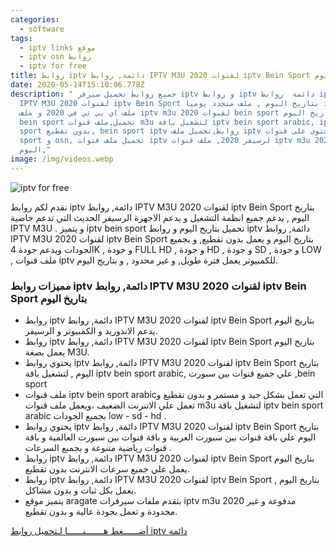 ```yaml
---
categories:
  - software
tags:
  - iptv links موقع
  - iptv osn روابط
  - iptv for free
title: روابط iptv دائمة, روابط IPTV M3U 2020 لقنوات iptv Bein Sport بتاريخ اليوم
date: 2020-05-14T15:10:06.778Z
description: " جميع روابط تحميل سيرفر iptv و روابط iptv دائمة  روابط iptv  روابط
  IPTV M3U 2020 لقنوات iptv Bein Sport بتاريخ اليوم , ملف متجدد يوميا iptv تحميل
  ملف اي بي تي في 2020 و ملف iptv m3u 2020 لقنوات bein sport بتاريخ اليوم iptv
  bein sport تحميل,ملف قنوات m3u لتشغيل باقة iptv bein sport arabic, iptv bein
  sport بدون تقطيع, bein sport iptv روابط,تحميل ملف iptv يحتوى على قنوات bein
  sport و osn, تحميل ملف قنوات iptv لرسيفر 2020, ملف قنوات iptv m3u 2020 بتاريخ
  اليوم,"
image: /img/videos.webp
---
```

  
<img src="https://1.bp.blogspot.com/-_ji2esNMrds/XVbDTAgYLzI/AAAAAAAABww/kq9wbRC3sUU4KqXSBXy6vO4Jh49hBp_FACPcBGAYYCw/s1600/%25D9%25A2%25D9%25A0%25D9%25A1%25D9%25A9%25D9%25A0%25D9%25A7%25D9%25A3%25D9%25A1_%25D9%25A1%25D9%25A5%25D9%25A2%25D9%25A7%25D9%25A2%25D9%25A7.jpg"
     alt="iptv for free
" />  

نقدم لكم روابط iptv دائمة, روابط IPTV M3U 2020 لقنوات iptv Bein Sport بتاريخ اليوم , يدعم جميع انظمة التشغيل و يدعم الاجهزة الرسيفر الحديث التي تدعم خاصية IPTV M3U . و يتميز iptv bein sport تحميل بتاريخ اليوم و روابط iptv دائمة, روابط IPTV M3U 2020 لقنوات iptv Bein Sport بتاريخ اليوم  و يعمل بدون تقطيع, و بجميع الجودات ويدعم جودة 4K , و جودة FULL HD , و جودة HD , و جودة SD , و جودة LOW , ملف قنوات iptv للكمبيوتر يعمل فترة طويل, و غير محدود , و بتاريج اليوم.

### مميزات روابط iptv دائمة, روابط IPTV M3U 2020 لقنوات iptv Bein Sport بتاريخ اليوم

* روابط iptv دائمة, روابط IPTV M3U 2020 لقنوات iptv Bein Sport بتاريخ اليوم  يدعم الاندوريد و الكمبيوتر و الرسيفر.
* روابط iptv دائمة, روابط IPTV M3U 2020 لقنوات iptv Bein Sport بتاريخ اليوم  يعمل بصغة M3U.
* يحتوي روابط iptv دائمة, روابط IPTV M3U 2020 لقنوات iptv Bein Sport بتاريخ اليوم , لتشغيل باقة iptv bein sport arabic, علي جميع قنوات بين سبورت ,bein sport 
* ملف قنوات iptv bein sport arabicالتي تعمل بشكل جيد و مستمر و بدون تقطيع و تعمل علي الاتنرنت الضغيف ،ويعمل ملف قنوات m3u لتشغيل باقة iptv bein sport arabic بجميع الجودات low - sd - hd .
* يحتوي روابط iptv دائمة, روابط IPTV M3U 2020 لقنوات iptv Bein Sport بتاريخ اليوم  علي باقة قنوات بين سبورت العربية و باقة قنوات بين سبورت العالمية و باقة قنوات رياضية متنوعة و بجمبع السرعات .
* روابط iptv دائمة, روابط IPTV M3U 2020 لقنوات iptv Bein Sport بتاريخ اليوم  يعمل علي جميع سرعات الانترنت بدون تقطيع.
* روابط iptv دائمة, روابط IPTV M3U 2020 لقنوات iptv Bein Sport بتاريخ اليوم , يعمل بكل ثبات و بدون مشاكل.
* يتميز موقع aragate بتقدم ملفات سيرفرات iptv m3u 2020 مدفوعة و غير محدودة و تعمل بجودة عالية و بدون تقطيع.



[أضــــــغط هـــــــنــــــا لـتحميل روابط iptv دائمة](https://www.up-4ever.org/9araxhmljdj1??&&url=_https://www.up-4ever.org/)
